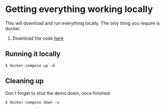 # Getting everything working locally

This will download and run everything locally.
The only thing you require is docker.

1. Download the code [here](https://minhaskamal.github.io/DownGit/#/home?url=https://github.com/alihhussain/WhatTheHack/tree/master/014-OSS%20DevOps/Host/Solutions/challenge09)

## Running it locally

```shell
$ docker-compose up -d
```

## Cleaning up

Don't forget to shut the demo down, once finished:

```shell
$ docker-compose down -v
```
